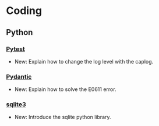 # Coding

## Python

### [Pytest](pytest.md)

* New: Explain how to change the log level with the caplog.

### [Pydantic](pydantic.md)

* New: Explain how to solve the E0611 error.

### [sqlite3](sqlite3.md)

* New: Introduce the sqlite python library.